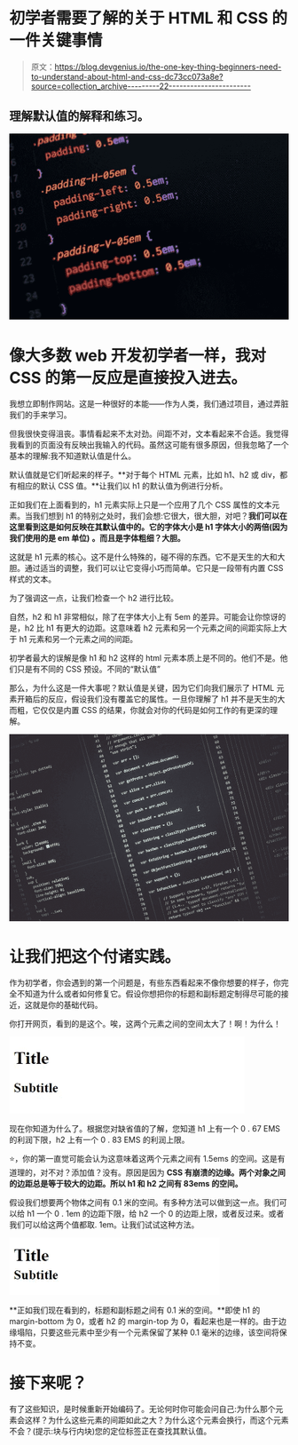 # 初学者需要了解的关于 HTML 和 CSS 的一件关键事情

> 原文：<https://blog.devgenius.io/the-one-key-thing-beginners-need-to-understand-about-html-and-css-dc73cc073a8e?source=collection_archive---------22----------------------->

## 理解默认值的解释和练习。

![](img/55a763ce22c586570455bfc52cf6bb26.png)

# 像大多数 web 开发初学者一样，我对 CSS 的第一反应是直接投入进去。

我想立即制作网站。这是一种很好的本能——作为人类，我们通过项目，通过弄脏我们的手来学习。

但我很快变得沮丧。事情看起来不太对劲。间距不对，文本看起来不合适。我觉得我看到的页面没有反映出我输入的代码。虽然这可能有很多原因，但我忽略了一个基本的理解:我不知道默认值是什么。

默认值就是它们听起来的样子。**对于每个 HTML 元素，比如 h1、h2 或 div，都有相应的默认 CSS 值。**让我们以 h1 的默认值为例进行分析。

正如我们在上面看到的，h1 元素实际上只是一个应用了几个 CSS 属性的文本元素。当我们想到 h1 的特别之处时，我们会想:它很大，很大胆，对吧？**我们可以在这里看到这是如何反映在其默认值中的。它的字体大小是 h1 字体大小的两倍(因为我们使用的是 em 单位)** **。而且是字体粗细？大胆。**

这就是 h1 元素的核心。这不是什么特殊的，碰不得的东西。它不是天生的大和大胆。通过适当的调整，我们可以让它变得小巧而简单。它只是一段带有内置 CSS 样式的文本。

为了强调这一点，让我们检查一个 h2 进行比较。

自然，h2 和 h1 非常相似，除了在字体大小上有 5em 的差异。可能会让你惊讶的是，h2 比 h1 有更大的边距。这意味着 h2 元素和另一个元素之间的间距实际上大于 h1 元素和另一个元素之间的间距。

初学者最大的误解是像 h1 和 h2 这样的 html 元素本质上是不同的。他们不是。他们只是有不同的 CSS 预设。不同的“默认值”

那么，为什么这是一件大事呢？默认值是关键，因为它们向我们展示了 HTML 元素开箱后的反应，假设我们没有覆盖它的属性。一旦你理解了 h1 并不是天生的大而粗，它仅仅是内置 CSS 的结果，你就会对你的代码是如何工作的有更深的理解。

![](img/f15bb4171702f90420d1f3f543927d61.png)

# 让我们把这个付诸实践。

作为初学者，你会遇到的第一个问题是，有些东西看起来不像你想要的样子，你完全不知道为什么或者如何修复它。假设你想把你的标题和副标题定制得尽可能的接近，这就是你的基础代码。

你打开网页，看到的是这个。唉，这两个元素之间的空间太大了！啊！为什么！

![](img/def8e6423857a5c23f794b91a3de1536.png)

现在你知道为什么了。根据您对缺省值的了解，您知道 h1 上有一个 0 . 67 EMS 的利润下限，h2 上有一个 0 . 83 EMS 的利润上限。

⭐，你的第一直觉可能会认为这意味着这两个元素之间有 1.5ems 的空间。这是有道理的，对不对？添加值？没有。原因是因为 **CSS 有崩溃的边缘。两个对象之间的边距总是等于较大的边距。所以 h1 和 h2 之间有 83ems 的空间。**

假设我们想要两个物体之间有 0.1 米的空间。有多种方法可以做到这一点。我们可以给 h1 一个 0 . 1em 的边距下限，给 h2 一个 0 的边距上限，或者反过来。或者我们可以给这两个值都取. 1em。让我们试试这种方法。

![](img/64d09d15fc40cb7db1cac74c70a81197.png)

**正如我们现在看到的，标题和副标题之间有 0.1 米的空间。**即使 h1 的 margin-bottom 为 0，或者 h2 的 margin-top 为 0，看起来也是一样的。由于边缘塌陷，只要这些元素中至少有一个元素保留了某种 0.1 毫米的边缘，该空间将保持不变。

# 接下来呢？

有了这些知识，是时候重新开始编码了。无论何时你可能会问自己:为什么那个元素会这样？为什么这些元素的间距如此之大？为什么这个元素会换行，而这个元素不会？(提示:块与行内块)您的定位标签正在查找其默认值。